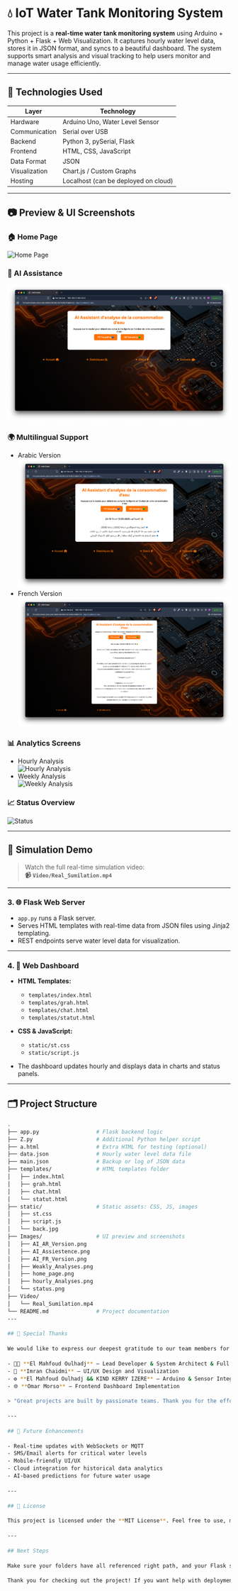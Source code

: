 # 💧 IoT Water Tank Monitoring System

This project is a **real-time water tank monitoring system** using Arduino + Python + Flask + Web Visualization. It captures hourly water level data, stores it in JSON format, and syncs to a beautiful dashboard. The system supports smart analysis and visual tracking to help users monitor and manage water usage efficiently.

---

## 🧰 Technologies Used

| Layer         | Technology                    |
|---------------|------------------------------|
| Hardware      | Arduino Uno, Water Level Sensor |
| Communication | Serial over USB              |
| Backend       | Python 3, pySerial, Flask    |
| Frontend      | HTML, CSS, JavaScript        |
| Data Format   | JSON                         |
| Visualization | Chart.js / Custom Graphs     |
| Hosting       | Localhost (can be deployed on cloud) |

---

## 📷 Preview & UI Screenshots

### 🏠 Home Page  
![Home Page](Images/home_page.png)

### 🧠 AI Assistance  
![AI Assistant](Images/AI_Assiestence.png)

### 🌍 Multilingual Support  
- Arabic Version  
  ![AI AR Version](Images/AI_AR_Version.png)  
- French Version  
  ![AI FR Version](Images/AI_FR_Version.png)

### 📊 Analytics Screens  
- Hourly Analysis  
  ![Hourly Analysis](Images/hourly_Analyses.png)  
- Weekly Analysis  
  ![Weekly Analysis](Images/Weakly_Analyses.png)

### 📈 Status Overview  
![Status](Images/status.png)

---

## 🎥 Simulation Demo

> Watch the full real-time simulation video:  
**📹 `Video/Real_Sumilation.mp4`**

---

### 3. 🌐 Flask Web Server

- `app.py` runs a Flask server.  
- Serves HTML templates with real-time data from JSON files using Jinja2 templating.  
- REST endpoints serve water level data for visualization.

---

### 4. 🎨 Web Dashboard

- **HTML Templates:**  
  - `templates/index.html`  
  - `templates/grah.html`  
  - `templates/chat.html`  
  - `templates/statut.html`

- **CSS & JavaScript:**  
  - `static/st.css`  
  - `static/script.js`

- The dashboard updates hourly and displays data in charts and status panels.

---

## 🗂 Project Structure

```bash
.
├── app.py                  # Flask backend logic
├── Z.py                    # Additional Python helper script
├── a.html                  # Extra HTML for testing (optional)
├── data.json               # Hourly water level data file
├── main.json               # Backup or log of JSON data
├── templates/              # HTML templates folder
│   ├── index.html
│   ├── grah.html
│   ├── chat.html
│   └── statut.html
├── static/                 # Static assets: CSS, JS, images
│   ├── st.css
│   ├── script.js
│   └── back.jpg
├── Images/                 # UI preview and screenshots
│   ├── AI_AR_Version.png
│   ├── AI_Assiestence.png
│   ├── AI_FR_Version.png
│   ├── Weakly_Analyses.png
│   ├── home_page.png
│   ├── hourly_Analyses.png
│   └── status.png
├── Video/
│   └── Real_Sumilation.mp4
└── README.md               # Project documentation
---

## 🙌 Special Thanks

We would like to express our deepest gratitude to our team members for their incredible work and collaboration:

- 👨‍💻 **El Mahfoud Oulhadj** — Lead Developer & System Architect & Full Backend
- 🎨 **Imran Chaidmi** — UI/UX Design and Visualization  
- ⚙️ **El Mahfoud Oulhadj && KIND KERRY IZERE** — Arduino & Sensor Integration  
- 🌐 **Omar Morso** — Frontend Dashboard Implementation  

> "Great projects are built by passionate teams. Thank you for the effort, creativity, and persistence!"

---

## 🚀 Future Enhancements

- Real-time updates with WebSockets or MQTT  
- SMS/Email alerts for critical water levels  
- Mobile-friendly UI/UX  
- Cloud integration for historical data analytics  
- AI-based predictions for future water usage  

---

## 🧾 License

This project is licensed under the **MIT License**. Feel free to use, modify, and build on top of it with proper credit.

---

## Next Steps

Make sure your folders have all referenced right path, and your Flask server and Arduino script are connected properly.

Thank you for checking out the project! If you want help with deployment or adding badges, just ask. 🚀
